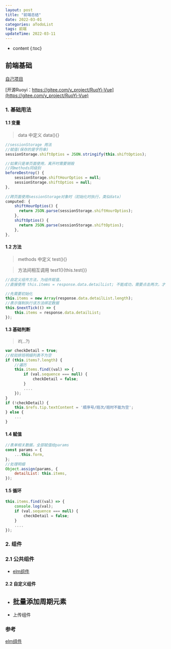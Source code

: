 ```yaml
---
layout: post
title: "前端总结"
date: 2022-03-01
categories: aTodoList
tags: 前端
updateTime: 2022-03-11
---
```


* content
{:toc}
## 前端基础

[自己项目](https://gitee.com/xushj/vuelearn)

[开源Ruoyi：https://gitee.com/y_project/RuoYi-Vue](https://gitee.com/y_project/RuoYi-Vue)

### 1. 基础用法

#### 1.1 变量 

> data 中定义 data(){}

```javascript
//sessionStorage 用法
//赋值(保存的是字符串)
sessionStorage.shiftOptios = JSON.stringify(this.shiftOptios);

//如果只是单页面使用，离开时需要销毁
//同methods同级别
beforeDestroy() {
    sessionStorage.shiftHourOptios = null;
    sessionStorage.shiftOptios = null;
},
    
//跨页面使用sessionStorage对象时（初始化时执行，类似data）
computed: {
    shiftHourOptios() {
      return JSON.parse(sessionStorage.shiftHourOptios);
    },
    shiftOptios() {
      return JSON.parse(sessionStorage.shiftOptios);
    },
},
```



#### 1.2 方法

> methods 中定义 test(){}

> 方法间相互调用  test1(){this.test()}

```javascript
//自定义组件方法，为组件赋值，
//直接使用 this.items = response.data.detailList; 不能成功，需要点击两次，才能赋值成功

//先需要初始化
this.items = new Array(response.data.detailList.length);
//表示强制执行该方法绑定数据
this.$nextTick(() => {
    this.items = response.data.detailList;
});

```



#### 1.3 基础判断

> if(...?)

```javascript
var checkDetail = true;
//校验排班明细列表不为空
if (this.items?.length) {
    //遍历
    this.items.find((val) => {
        if (val.sequence === null) {
            checkDetail = false;
        } 
        ....
    });
}
if (!checkDetail) {
    this.$refs.tip.textContent = '顺序号/班次/班时不能为空';
} else {
    ...
}
```



#### 1.4 赋值

```javascript
//表单相关数据，全部赋值给params
const params = {
	...this.form,
};
//处理明细
Object.assign(params, {
	detailList: this.items,
});
```



#### 1.5 循环

```javascript
this.items.find((val) => {
    console.log(val);
    if (val.sequence === null) {
        checkDetail = false;
    } 
    ....
});
```





### 2. 组件

### 2.1 公共组件

-  [elm组件](https://element.eleme.cn/#/zh-CN/component/installation)

#### 2.2 自定义组件

- 批量添加周期元素
  - 
- 上传组件









### 参考

[elm组件](https://element.eleme.cn/#/zh-CN/component/installation)

